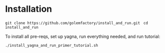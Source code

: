 # Installation

```git clone https://github.com/golemfactory/install_and_run.git```
``` cd install_and_run```

To install all pre-reqs, set up yagna, run everything needed, and run tutorial:

```./install_yagna_and_run_primer_tutorial.sh```


